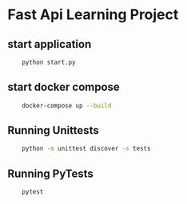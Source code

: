 # Fast Api Learning Project

## start application
```bash
    python start.py
```
## start docker compose
```bash
    docker-compose up --build
```
## Running Unittests
```bash
    python -m unittest discover -s tests
```
## Running PyTests
```bash
    pytest
```